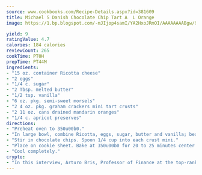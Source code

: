 ```yaml
---
source: www.cookbooks.com/Recipe-Details.aspx?id=381609
title: Michael S Danish Chocolate Chip Tart A  L Orange
image: https://1.bp.blogspot.com/-mJIjop4samI/YA2HxoJRmOI/AAAAAAAABgw/9Q6cN5purxQQ0M3111-VxRXtHYk4x987wCLcBGAsYHQ/s320/19.png

yield: 9
ratingValue: 4.7
calories: 184 calories
reviewCount: 265
cookTime: PT0H
prepTime: PT44M
ingredients:
- "15 oz. container Ricotta cheese"
- "2 eggs"
- "1/4 c. sugar"
- "2 Tbsp. melted butter"
- "1/2 tsp. vanilla"
- "6 oz. pkg. semi-sweet morsels"
- "2 4 oz. pkg. graham crackers mini tart crusts"
- "2 11 oz. cans drained mandarin oranges"
- "1/4 c. apricot preserves"
directions:
- "Preheat oven to 350u00b0."
- "In large bowl, combine Ricotta, eggs, sugar, butter and vanilla; beat well."
- "Stir in chocolate chips. Spoon 1/4 cup into each crust mini."
- "Place on cookie sheet. Bake at 350u00b0 for 20 to 25 minutes center will be soft."
- "Cool completely."
crypto:
- "In this interview, Arturo Bris, Professor of Finance at the top-ranked business school IMD in Switzerland, analyses the risks associated with bitcoin."
---
```

